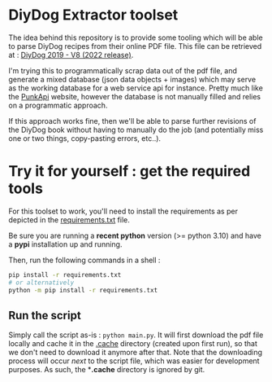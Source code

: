 # DiyDog Extractor toolset

The idea behind this repository is to provide some tooling which will be able to parse DiyDog recipes from their online PDF file.
This file can be retrieved at : [DiyDog 2019 - V8 (2022 release)]("https://brewdogmedia.s3.eu-west-2.amazonaws.com/docs/2019+DIY+DOG+-+V8.pdf").

I'm trying this to programmatically scrap data out of the pdf file, and generate a mixed database (json data objects + images) which may serve as the working database for a web service api for instance.
Pretty much like the [PunkApi](https://punkapi.com/) website, however the database is not manually filled and relies on a programmatic approach.

If this approach works fine, then we'll be able to parse further revisions of the DiyDog book without having to manually do the job (and potentially miss one or two things, copy-pasting errors, etc..).

# Try it for yourself : get the required tools
For this toolset to work, you'll need to install the requirements as per depicted in the [requirements.txt](Sources/requirements.txt) file.

Be sure you are running a **recent python** version (>= python 3.10) and have a **pypi** installation up and running.

Then, run the following commands in a shell :

```bash
pip install -r requirements.txt
# or alternatively
python -m pip install -r requirements.txt
```

## Run the script
Simply call the script as-is : `python main.py`.
It will first download the pdf file locally and cache it in the [.cache](Sources/.cache/) directory (created upon first run), so that we don't need to download it anymore after that.
Note that the downloading process will occur *next* to the script file, which was easier for development purposes. As such, the ***.cache** directory is ignored by git.

